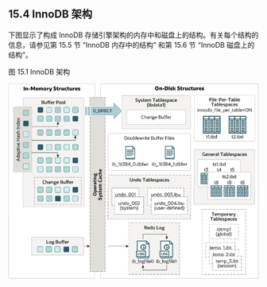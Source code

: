 ## 15.4 InnoDB 架构

下图显示了构成 InnoDB 存储引擎架构的内存中和磁盘上的结构。有关每个结构的信息，请参见第 15.5 节 “InnoDB 内存中的结构” 和第 15.6 节 “InnoDB 磁盘上的结构”。

图 15.1 InnoDB 架构

![](innodb-architecture-8-0.png)